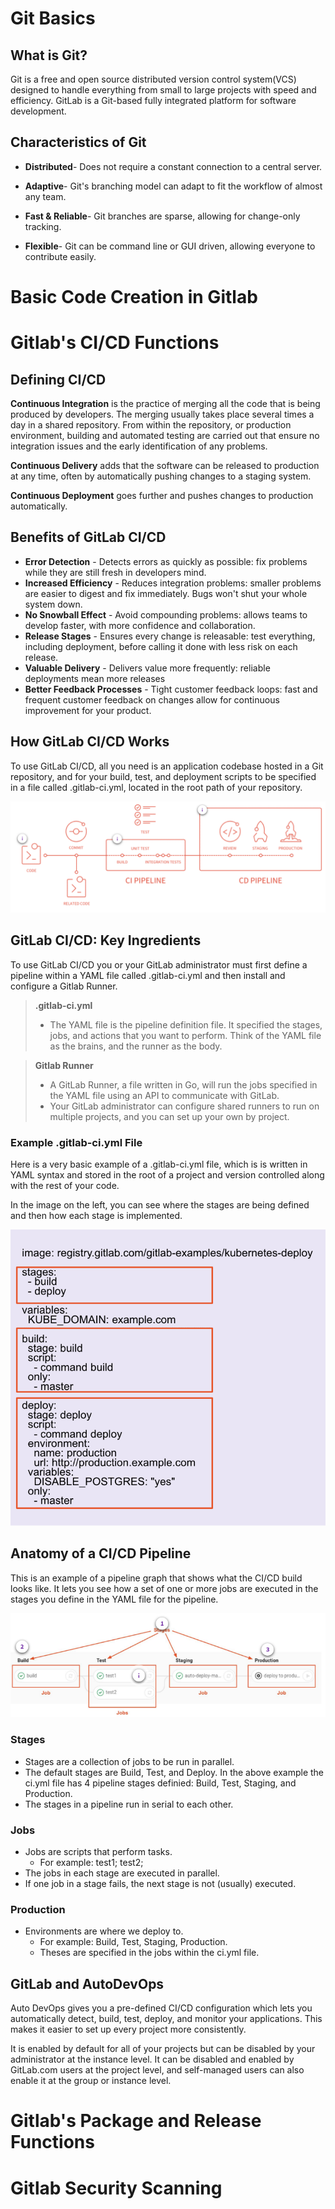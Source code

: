 # Git Basics

## What is Git?

Git is a free and open source distributed version control system(VCS) designed to handle everything from small to large projects with speed and efficiency. GitLab is a Git-based fully integrated platform for software development.

## Characteristics of Git

- **Distributed**- Does not require a constant connection to a central server. 

- **Adaptive**- Git's branching model can adapt to fit the workflow of almost any team. 

- **Fast & Reliable**- Git branches are sparse, allowing for change-only tracking. 

- **Flexible**- Git can be command line or GUI driven, allowing everyone to contribute easily. 


# Basic Code Creation in Gitlab

# Gitlab's CI/CD Functions

## Defining CI/CD 
**Continuous Integration** is the practice of merging all the code that is being produced by developers. The merging usually takes place several times a day in a shared repository. From within the repository, or production environment, building and automated testing are carried out that ensure no integration issues and the early identification of any problems.


**Continuous Delivery** adds that the software can be released to production at any time, often by automatically pushing changes to a staging system. 

**Continuous Deployment** goes further and pushes changes to production automatically.

## Benefits of GitLab CI/CD 
- **Error Detection** - Detects errors as quickly as possible: fix problems while they are still fresh in developers mind.
- **Increased Efficiency** - Reduces integration problems: smaller problems are easier to digest and fix immediately. Bugs won't shut your whole system down.
- **No Snowball Effect** - Avoid compounding problems: allows teams to develop faster, with more confidence and collaboration.
- **Release Stages** - Ensures every change is releasable: test everything, including deployment, before calling it done with less risk on each release.
- **Valuable Delivery** - Delivers value more frequently: reliable deployments mean more releases
- **Better Feedback Processes** - Tight customer feedback loops: fast and frequent customer feedback on changes allow for continuous improvement for your product.

## How GitLab CI/CD Works 

To use GitLab CI/CD, all you need is an application codebase hosted in a Git repository, and for your build, test, and deployment scripts to be specified in a file called .gitlab-ci.yml, located in the root path of your repository.

![Gitlab CI/CD](img/gitlab-ci-cd.png)

## GitLab CI/CD: Key Ingredients
To use GitLab CI/CD you or your GitLab administrator must first define a pipeline within a YAML file called .gitlab-ci.yml and then install and configure a Gitlab Runner.
> **.gitlab-ci.yml** 
> - The YAML file is the pipeline definition file. It specified the stages, jobs, and actions that you want to perform. Think of the YAML file as the brains, and the runner as the body.

> **Gitlab Runner** 
> - A GitLab Runner, a file written in Go, will run the jobs specified in the YAML file using an API to communicate with GitLab.
> - Your GitLab administrator can configure shared runners to run on multiple projects, and you can set up your own by project.

### Example .gitlab-ci.yml File 

Here is a very basic example of a .gitlab-ci.yml file, which is is written in YAML syntax and stored in the root of a project and version controlled along with the rest of your code.

In the image on the left, you can see where the stages are being defined and then how each stage is implemented.

<p align="center">
  <img src="img/gitlab-cicd-example.png" alt="Gitlab CI/CD - Example YAML"/>
</p>

## Anatomy of a CI/CD Pipeline
This is an example of a pipeline graph that shows what the CI/CD build looks like. It lets you see how a set of one or more jobs are executed in the stages you define in the YAML file for the pipeline.

<p align="center">
  <img src="img/pipeline-example.png" alt="Gitlab CI/CD - Pipeline Example"/>
</p>

### Stages
- Stages are a collection of jobs to be run in parallel.
- The default stages are Build, Test, and Deploy. In the above example the ci.yml file has 4 pipeline stages definied: Build, Test, Staging, and Production.
- The stages in a pipeline run in serial to each other.

### Jobs
- Jobs are scripts that perform tasks.
  - For example: test1; test2;
- The jobs in each stage are executed in parallel.
- If one job in a stage fails, the next stage is not (usually) executed.

### Production
- Environments are where we deploy to.
  - For example: Build, Test, Staging, Production.
  - Theses are specified in the jobs within the ci.yml file.

## GitLab and AutoDevOps 
Auto DevOps gives you a pre-defined CI/CD configuration which lets you automatically detect, build, test, deploy, and monitor your applications. This makes it easier to set up every project more consistently.

It is enabled by default for all of your projects but can be disabled by your administrator at the instance level. It can be disabled and enabled by GitLab.com users at the project level, and self-managed users can also enable it at the group or instance level.

# Gitlab's Package and Release Functions

# Gitlab Security Scanning

